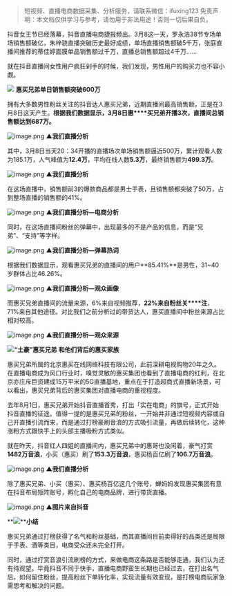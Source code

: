 
>
> 短视频、直播电商数据采集、分析服务，请联系微信：ifuxing123
> 免责声明：本文档仅供学习与参考，请勿用于非法用途！否则一切后果自负。
> 


抖音女王节已经落幕，抖音直播电商捷报频出。3月8这一天，罗永浩38节专场单场销售额破亿，朱梓骁直播突破历史最好成绩，单场直播销售额破5千万，张庭直播间推荐的蒂佳婷面膜单品销售额过千万，直播总销售额超过4千万……


就在抖音直播间女性用户疯狂剁手的时候，我们发现，男性用户的购买力也不容小觑。

**![](https://cdn.nlark.com/yuque/0/2021/webp/97322/1615596685862-c515d2d5-34d6-456a-8375-6473bfa969fb.webp#align=left&display=inline&height=22&margin=%5Bobject%20Object%5D&originHeight=170&originWidth=1080&size=0&status=done&style=none&width=140)**
**惠买兄弟单日销售额突破600万**


拥有大多数男性粉丝关注的抖音达人惠买兄弟，近期直播间最高销售额，正是在3月8日这天产生。**根据我们数据显示，3月8日惠****买兄弟开播3次，直播间总销售额达到687万。**


![image.png](https://cdn.nlark.com/yuque/0/2021/png/97322/1615596710251-8da920ca-63ea-4551-942b-e3c06848fd79.png#align=left&display=inline&height=128&margin=%5Bobject%20Object%5D&name=image.png&originHeight=255&originWidth=1080&size=81796&status=done&style=none&width=540)
********▲我们直播分析********


其中，3月8日当天20：34开播的直播场次单场销售额逼近500万，累计观看人数为185.1万，人气峰值为**12.4万**，平均在线人数**5.3万**，最终销售额为**499.3万**。


![image.png](https://cdn.nlark.com/yuque/0/2021/png/97322/1615596716435-82e2d647-4af6-4543-9a39-ba1fa60c6205.png#align=left&display=inline&height=425&margin=%5Bobject%20Object%5D&name=image.png&originHeight=850&originWidth=682&size=252626&status=done&style=none&width=341)
****▲我们直播分析****


在这场直播中，销售额前3的爆款商品都是男士手表，且销售额都突破了50万，占到整场直播的销售额的41%。


![image.png](https://cdn.nlark.com/yuque/0/2021/png/97322/1615596723012-f146f269-ff79-4f85-9d49-048eb43ff696.png#align=left&display=inline&height=687&margin=%5Bobject%20Object%5D&name=image.png&originHeight=1374&originWidth=968&size=564696&status=done&style=none&width=484)
****▲我们直播分析—电商分析****


同时，在这场直播间粉丝的弹幕中，出现最多的不是产品的信息，而是“兄弟”、“支持”等字样。


![image.png](https://cdn.nlark.com/yuque/0/2021/png/97322/1615596729568-3248a2c0-4e57-414f-8e85-6c409682373a.png#align=left&display=inline&height=193&margin=%5Bobject%20Object%5D&name=image.png&originHeight=386&originWidth=726&size=166985&status=done&style=none&width=363)
****▲我们直播分析—弹幕热词****


根据我们数据显示，观看惠买兄弟的直播间的用户**85.41%**是男性，31~40岁群体占比46.26%。


![image.png](https://cdn.nlark.com/yuque/0/2021/png/97322/1615596737106-39b631e3-0e0c-4bce-8037-819fa3bdd67c.png#align=left&display=inline&height=331&margin=%5Bobject%20Object%5D&name=image.png&originHeight=662&originWidth=686&size=132820&status=done&style=none&width=343)
********▲我们直播分析—观众画像********


而惠买兄弟直播间的流量来源，6%来自视频推荐，**22%来自粉丝关****注**，71%来自其他途径。对比我们之前分析过的带货达人，惠买直播间中粉丝来源占比相对较高。


![image.png](https://cdn.nlark.com/yuque/0/2021/png/97322/1615596743826-c00c809f-eeef-46fc-8b69-f4541ff8dc11.png#align=left&display=inline&height=270&margin=%5Bobject%20Object%5D&name=image.png&originHeight=540&originWidth=812&size=178587&status=done&style=none&width=406)
****▲我们直播分析—观众来源****


**![](https://cdn.nlark.com/yuque/0/2021/webp/97322/1615596685938-4060c832-d33f-475d-ab45-017ae8df7161.webp#align=left&display=inline&height=22&margin=%5Bobject%20Object%5D&originHeight=170&originWidth=1080&size=0&status=done&style=none&width=140)****“土豪”惠****买兄弟**
**和他们背后的惠买家族**


惠买兄弟所属的北京惠买在线网络科技有限公司，此前深耕电视购物20年之久。在直播电商成为风口行业时，嗅觉灵敏的惠买集团也看到了直播电商的红利，在北京亦庄斥巨资建成15万平米的5G直播基地，重点在于打造超商式直播新场景，可以看出，惠买兄弟背后的惠买集团对直播电商的重视程度。


去年8月1日，惠买兄弟开始抖音直播首秀，打出「实在电商」的旗号，正式开始抖音直播的征途。值得一提的是惠买兄弟的粉丝，一开始并非通过短视频内容或自己开直播引流而来，而是通过打榜豪刷音浪的方式吸引流量，再做后续转化，这种涨粉方式跟快手上的头部主播吸粉方式类似。


就在昨天，抖音红人四姐的直播间内，惠买兄弟中的惠哥也没闲着，豪气打赏**1482万音浪**，小买（惠买）刷了**153.3万音浪**，惠买杨百亿刷了**106.7万音浪**。


![image.png](https://cdn.nlark.com/yuque/0/2021/png/97322/1615596751201-a89f1876-5dae-4815-9b1b-d1c18946c7ad.png#align=left&display=inline&height=259&margin=%5Bobject%20Object%5D&name=image.png&originHeight=517&originWidth=1080&size=121813&status=done&style=none&width=540)
****▲我们直播分析****


除了惠买兄弟、小买（惠买）、惠买杨百亿这几个账号，蝉妈妈发现惠买集团有意在抖音布局矩阵账号，孵化自己的电商品牌，进行带货直播。


![image.png](https://cdn.nlark.com/yuque/0/2021/png/97322/1615596759017-28ec8f1d-9c22-4677-a782-2dc55c0dd8d3.png#align=left&display=inline&height=376&margin=%5Bobject%20Object%5D&name=image.png&originHeight=752&originWidth=1080&size=595348&status=done&style=none&width=540)
****▲图片来自抖音****


**![](https://cdn.nlark.com/yuque/0/2021/webp/97322/1615596685897-a574c9a8-02e2-43f0-ba6c-3c309d5edfb5.webp#align=left&display=inline&height=22&margin=%5Bobject%20Object%5D&originHeight=170&originWidth=1080&size=0&status=done&style=none&width=140)****小结**


惠买兄弟通过打榜获得了名气和粉丝基础，而其直播间目前卖得好的品类还是局限于手表、酒等类目，电商受众还未完全打开。


同时，通过打赏音浪引流刷榜的方式，来做电商这条路是否能够走通，我们认为还有待观望。毕竟抖音不同于快手，直播电商野蛮生长期也已经过去，在打出名气后，如何留住粉丝，提高粉丝下单转化率，实现流量有效变现，是打榜电商玩家急需思考和解决的问题。
